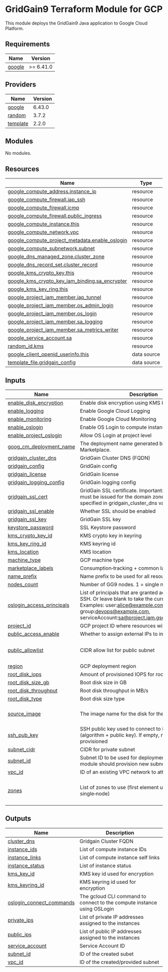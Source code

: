 # GridGain9 Terraform Module for GCP

This module deploys the GridGain9 Java application to Google Cloud Platform.

## Requirements

| Name | Version |
|------|---------|
| <a name="requirement_google"></a> [google](#requirement\_google) | >= 6.41.0 |

## Providers

| Name | Version |
|------|---------|
| <a name="provider_google"></a> [google](#provider\_google) | 6.43.0 |
| <a name="provider_random"></a> [random](#provider\_random) | 3.7.2 |
| <a name="provider_template"></a> [template](#provider\_template) | 2.2.0 |

## Modules

No modules.

## Resources

| Name | Type |
|------|------|
| [google_compute_address.instance_ip](https://registry.terraform.io/providers/hashicorp/google/latest/docs/resources/compute_address) | resource |
| [google_compute_firewall.iap_ssh](https://registry.terraform.io/providers/hashicorp/google/latest/docs/resources/compute_firewall) | resource |
| [google_compute_firewall.icmp](https://registry.terraform.io/providers/hashicorp/google/latest/docs/resources/compute_firewall) | resource |
| [google_compute_firewall.public_ingress](https://registry.terraform.io/providers/hashicorp/google/latest/docs/resources/compute_firewall) | resource |
| [google_compute_instance.this](https://registry.terraform.io/providers/hashicorp/google/latest/docs/resources/compute_instance) | resource |
| [google_compute_network.vpc](https://registry.terraform.io/providers/hashicorp/google/latest/docs/resources/compute_network) | resource |
| [google_compute_project_metadata.enable_oslogin](https://registry.terraform.io/providers/hashicorp/google/latest/docs/resources/compute_project_metadata) | resource |
| [google_compute_subnetwork.subnet](https://registry.terraform.io/providers/hashicorp/google/latest/docs/resources/compute_subnetwork) | resource |
| [google_dns_managed_zone.cluster_zone](https://registry.terraform.io/providers/hashicorp/google/latest/docs/resources/dns_managed_zone) | resource |
| [google_dns_record_set.cluster_record](https://registry.terraform.io/providers/hashicorp/google/latest/docs/resources/dns_record_set) | resource |
| [google_kms_crypto_key.this](https://registry.terraform.io/providers/hashicorp/google/latest/docs/resources/kms_crypto_key) | resource |
| [google_kms_crypto_key_iam_binding.sa_encrypter](https://registry.terraform.io/providers/hashicorp/google/latest/docs/resources/kms_crypto_key_iam_binding) | resource |
| [google_kms_key_ring.this](https://registry.terraform.io/providers/hashicorp/google/latest/docs/resources/kms_key_ring) | resource |
| [google_project_iam_member.iap_tunnel](https://registry.terraform.io/providers/hashicorp/google/latest/docs/resources/project_iam_member) | resource |
| [google_project_iam_member.os_admin_login](https://registry.terraform.io/providers/hashicorp/google/latest/docs/resources/project_iam_member) | resource |
| [google_project_iam_member.os_login](https://registry.terraform.io/providers/hashicorp/google/latest/docs/resources/project_iam_member) | resource |
| [google_project_iam_member.sa_logging](https://registry.terraform.io/providers/hashicorp/google/latest/docs/resources/project_iam_member) | resource |
| [google_project_iam_member.sa_metrics_writer](https://registry.terraform.io/providers/hashicorp/google/latest/docs/resources/project_iam_member) | resource |
| [google_service_account.sa](https://registry.terraform.io/providers/hashicorp/google/latest/docs/resources/service_account) | resource |
| [random_id.kms](https://registry.terraform.io/providers/hashicorp/random/latest/docs/resources/id) | resource |
| [google_client_openid_userinfo.this](https://registry.terraform.io/providers/hashicorp/google/latest/docs/data-sources/client_openid_userinfo) | data source |
| [template_file.gridgain_config](https://registry.terraform.io/providers/hashicorp/template/latest/docs/data-sources/file) | data source |

## Inputs

| Name | Description | Type | Default | Required |
|------|-------------|------|---------|:--------:|
| <a name="input_enable_disk_encryption"></a> [enable\_disk\_encryption](#input\_enable\_disk\_encryption) | Enable disk encryption using KMS keys | `bool` | `false` | no |
| <a name="input_enable_logging"></a> [enable\_logging](#input\_enable\_logging) | Enable Google Cloud Logging | `bool` | `true` | no |
| <a name="input_enable_monitoring"></a> [enable\_monitoring](#input\_enable\_monitoring) | Enable Google Cloud Monitoring | `bool` | `true` | no |
| <a name="input_enable_oslogin"></a> [enable\_oslogin](#input\_enable\_oslogin) | Enable OS Login to compute instance | `bool` | `true` | no |
| <a name="input_enable_project_oslogin"></a> [enable\_project\_oslogin](#input\_enable\_project\_oslogin) | Allow OS Login at project level | `bool` | `false` | no |
| <a name="input_goog_cm_deployment_name"></a> [goog\_cm\_deployment\_name](#input\_goog\_cm\_deployment\_name) | The deployment name generated by Google Cloud Marketplace. | `string` | n/a | yes |
| <a name="input_gridgain_cluster_dns"></a> [gridgain\_cluster\_dns](#input\_gridgain\_cluster\_dns) | GridGain Cluster DNS (FQDN) | `string` | `""` | no |
| <a name="input_gridgain_config"></a> [gridgain\_config](#input\_gridgain\_config) | GridGain config | `string` | `""` | no |
| <a name="input_gridgain_license"></a> [gridgain\_license](#input\_gridgain\_license) | GridGain license | `string` | `""` | no |
| <a name="input_gridgain_logging_config"></a> [gridgain\_logging\_config](#input\_gridgain\_logging\_config) | GridGain logging config | `string` | `""` | no |
| <a name="input_gridgain_ssl_cert"></a> [gridgain\_ssl\_cert](#input\_gridgain\_ssl\_cert) | GridGain SSL certificate. Important: The certificate must be issued for the domain zone that will be specified in gridgain\_cluster\_dns variable | `string` | `""` | no |
| <a name="input_gridgain_ssl_enable"></a> [gridgain\_ssl\_enable](#input\_gridgain\_ssl\_enable) | Whether SSL should be enabled | `bool` | `false` | no |
| <a name="input_gridgain_ssl_key"></a> [gridgain\_ssl\_key](#input\_gridgain\_ssl\_key) | GridGain SSL key | `string` | `""` | no |
| <a name="input_keystore_password"></a> [keystore\_password](#input\_keystore\_password) | SSL Keystore password | `string` | `""` | no |
| <a name="input_kms_crypto_key_id"></a> [kms\_crypto\_key\_id](#input\_kms\_crypto\_key\_id) | KMS crypto key in keyring | `string` | `""` | no |
| <a name="input_kms_key_ring_id"></a> [kms\_key\_ring\_id](#input\_kms\_key\_ring\_id) | KMS keyring id | `string` | `""` | no |
| <a name="input_kms_location"></a> [kms\_location](#input\_kms\_location) | KMS location | `string` | `"us-east1"` | no |
| <a name="input_machine_type"></a> [machine\_type](#input\_machine\_type) | GCP machine type | `string` | `"e2-medium"` | no |
| <a name="input_marketplace_labels"></a> [marketplace\_labels](#input\_marketplace\_labels) | Consumption‑tracking + common labels | `map(string)` | `{}` | no |
| <a name="input_name_prefix"></a> [name\_prefix](#input\_name\_prefix) | Name prefix to be used for all resources | `string` | `"gridgain9db"` | no |
| <a name="input_nodes_count"></a> [nodes\_count](#input\_nodes\_count) | Number of GG9 nodes. 1 = single node | `number` | `1` | no |
| <a name="input_oslogin_access_principals"></a> [oslogin\_access\_principals](#input\_oslogin\_access\_principals) | List of principals that are granted access via IAP and SSH. Or leave blank to take the current user. Examples: user:alice@example.com, group:devops@example.com, serviceAccount:sa@project.iam.gserviceaccount.com | `list(string)` | `[]` | no |
| <a name="input_project_id"></a> [project\_id](#input\_project\_id) | GCP project ID where resources will be provisioned. | `string` | n/a | yes |
| <a name="input_public_access_enable"></a> [public\_access\_enable](#input\_public\_access\_enable) | Whether to assign external IPs to instances | `bool` | `false` | no |
| <a name="input_public_allowlist"></a> [public\_allowlist](#input\_public\_allowlist) | CIDR allow list for public subnet | `list(string)` | <pre>[<br/>  "0.0.0.0/0"<br/>]</pre> | no |
| <a name="input_region"></a> [region](#input\_region) | GCP deployment region | `string` | `"us-east1"` | no |
| <a name="input_root_disk_iops"></a> [root\_disk\_iops](#input\_root\_disk\_iops) | Amount of provisioned IOPS for root disk | `number` | `null` | no |
| <a name="input_root_disk_size_gb"></a> [root\_disk\_size\_gb](#input\_root\_disk\_size\_gb) | Boot disk size in GB | `number` | `128` | no |
| <a name="input_root_disk_throughput"></a> [root\_disk\_throughput](#input\_root\_disk\_throughput) | Root disk throughput in MB/s | `number` | `null` | no |
| <a name="input_root_disk_type"></a> [root\_disk\_type](#input\_root\_disk\_type) | Boot disk size type | `string` | `"pd-balanced"` | no |
| <a name="input_source_image"></a> [source\_image](#input\_source\_image) | The image name for the disk for the VM instance. | `string` | `"projects/gridgain-public/global/images/projects/gridgain-public/global/images/vmi-gridgain-db-9-1-5-byol-v00-09-0-0-1-8"` | no |
| <a name="input_ssh_pub_key"></a> [ssh\_pub\_key](#input\_ssh\_pub\_key) | SSH public key used to connect to instances (algorithm + public key). If empty, none will be provisioned | `string` | `""` | no |
| <a name="input_subnet_cidr"></a> [subnet\_cidr](#input\_subnet\_cidr) | CIDR for private subnet | `string` | `"10.0.0.0/24"` | no |
| <a name="input_subnet_id"></a> [subnet\_id](#input\_subnet\_id) | Subnet ID to be used for deployment. If empty, module should provision new subnets | `string` | `""` | no |
| <a name="input_vpc_id"></a> [vpc\_id](#input\_vpc\_id) | ID of an existing VPC network to attach | `string` | `""` | no |
| <a name="input_zones"></a> [zones](#input\_zones) | List of zones to use (first element used for single‑node) | `list(string)` | <pre>[<br/>  "us-east1-b",<br/>  "us-east1-c"<br/>]</pre> | no |

## Outputs

| Name | Description |
|------|-------------|
| <a name="output_cluster_dns"></a> [cluster\_dns](#output\_cluster\_dns) | Gridgain Cluster FQDN |
| <a name="output_instance_ids"></a> [instance\_ids](#output\_instance\_ids) | List of compute instance IDs |
| <a name="output_instance_links"></a> [instance\_links](#output\_instance\_links) | List of compute instance self links |
| <a name="output_instance_status"></a> [instance\_status](#output\_instance\_status) | List of instance status |
| <a name="output_kms_key_id"></a> [kms\_key\_id](#output\_kms\_key\_id) | KMS key id used for encryption |
| <a name="output_kms_keyring_id"></a> [kms\_keyring\_id](#output\_kms\_keyring\_id) | KMS keyring id used for encryption |
| <a name="output_oslogin_connect_commands"></a> [oslogin\_connect\_commands](#output\_oslogin\_connect\_commands) | The gcloud CLI command to connect to the compute instance using OSLogin |
| <a name="output_private_ips"></a> [private\_ips](#output\_private\_ips) | List of private IP addresses assigned to the instances |
| <a name="output_public_ips"></a> [public\_ips](#output\_public\_ips) | List of public IP addresses assigned to the instances |
| <a name="output_service_account"></a> [service\_account](#output\_service\_account) | Service Account ID |
| <a name="output_subnet_id"></a> [subnet\_id](#output\_subnet\_id) | ID of the created subet |
| <a name="output_vpc_id"></a> [vpc\_id](#output\_vpc\_id) | ID of the created/provided subnet |
